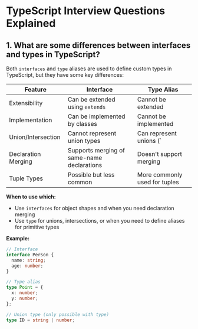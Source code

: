 # TypeScript Interview Questions Explained

## 1. What are some differences between interfaces and types in TypeScript?

Both `interfaces` and `type` aliases are used to define custom types in TypeScript, but they have some key differences:

| Feature                | Interface | Type Alias |
|------------------------|-----------|------------|
| Extensibility          | Can be extended using `extends` | Cannot be extended |
| Implementation         | Can be implemented by classes | Cannot be implemented |
| Union/Intersection     | Cannot represent union types | Can represent unions (`|`) and intersections (`&`) |
| Declaration Merging    | Supports merging of same-name declarations | Doesn't support merging |
| Tuple Types            | Possible but less common | More commonly used for tuples |

**When to use which:**
- Use `interfaces` for object shapes and when you need declaration merging
- Use `type` for unions, intersections, or when you need to define aliases for primitive types

**Example:**
```typescript
// Interface
interface Person {
  name: string;
  age: number;
}

// Type alias
type Point = {
  x: number;
  y: number;
};

// Union type (only possible with type)
type ID = string | number;